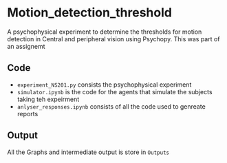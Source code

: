 # Motion_detection_threshold
 A psychophysical experiment to determine the thresholds for motion detection in Central and peripheral vision using Psychopy. This was part of an assignemt
 
 ## Code 
 - `experiment_NS201.py` consists the  psychophysical experiment
 - `simulator.ipynb` is the code for the agents that simulate the subjects taking teh expeirment
 - `anlyser_responses.ipynb` consists of all the code used to genreate reports
## Output
All the Graphs and intermediate output is store in `Outputs`
 

